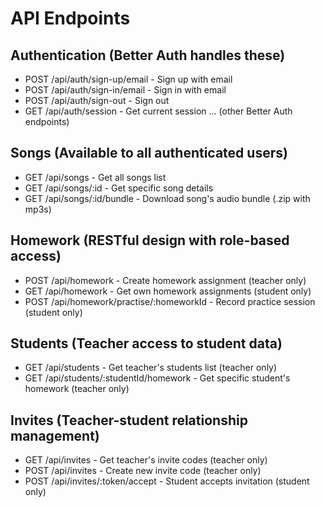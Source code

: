 # API Endpoints

## Authentication (Better Auth handles these)

- POST /api/auth/sign-up/email - Sign up with email
- POST /api/auth/sign-in/email - Sign in with email
- POST /api/auth/sign-out - Sign out
- GET /api/auth/session - Get current session
  ... (other Better Auth endpoints)

## Songs (Available to all authenticated users)

- GET /api/songs - Get all songs list
- GET /api/songs/:id - Get specific song details
- GET /api/songs/:id/bundle - Download song's audio bundle (.zip with mp3s)

## Homework (RESTful design with role-based access)

- POST /api/homework - Create homework assignment (teacher only)
- GET /api/homework - Get own homework assignments (student only)
- POST /api/homework/practise/:homeworkId - Record practice session (student only)

## Students (Teacher access to student data)

- GET /api/students - Get teacher's students list (teacher only)
- GET /api/students/:studentId/homework - Get specific student's homework (teacher only)

## Invites (Teacher-student relationship management)

- GET /api/invites - Get teacher's invite codes (teacher only)
- POST /api/invites - Create new invite code (teacher only)
- POST /api/invites/:token/accept - Student accepts invitation (student only)
